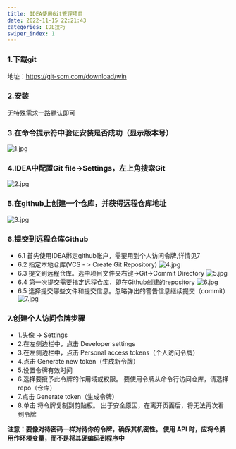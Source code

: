 ```yaml
---
title: IDEA使用Git管理项目
date: 2022-11-15 22:21:43
categories: IDE技巧
swiper_index: 1
---
```


### 1.下载git
地址：https://git-scm.com/download/win
### 2.安装
无特殊需求一路默认即可
### 3.在命令提示符中验证安装是否成功（显示版本号）
![1.jpg](/img/img.png)
### 4.IDEA中配置Git  file->Settings，左上角搜索Git
![2.jpg](/img/img_1.png)
### 5.在github上创建一个仓库，并获得远程仓库地址
![3.jpg](/img/img_2.png)
### 6.提交到远程仓库Github
- 6.1 首先使用IDEA绑定github账户，需要用到个人访问令牌,详情见7
- 6.2 指定本地仓库(VCS - > Create Git Repository)
![4.jpg](/img/img_3.png)
- 6.3 提交到远程仓库。选中项目文件夹右键->Git->Commit Directory
![5.jpg](/img/img_4.png)
- 6.4 第一次提交需要指定远程仓库，即在Github创建的repository
![6.jpg](/img/img_5.png)
- 6.5 选择提交哪些文件和提交信息。忽略弹出的警告信息继续提交（commit）
![7.jpg](/img/img_6.png)
### 7.创建个人访问令牌步骤
- 1.头像 -> Settings
- 2.在左侧边栏中，点击 Developer settings
- 3.在左侧边栏中，点击 Personal access tokens（个人访问令牌） 
- 4.点击 Generate new token（生成新令牌）
- 5.设置令牌有效时间 
- 6.选择要授予此令牌的作用域或权限。 要使用令牌从命令行访问仓库，请选择 repo（仓库）
- 7.点击 Generate token（生成令牌）
- 8.单击 将令牌复制到剪贴板。 出于安全原因，在离开页面后，将无法再次看到令牌

**注意：要像对待密码一样对待你的令牌，确保其机密性。 使用 API 时，应将令牌用作环境变量，而不是将其硬编码到程序中**

